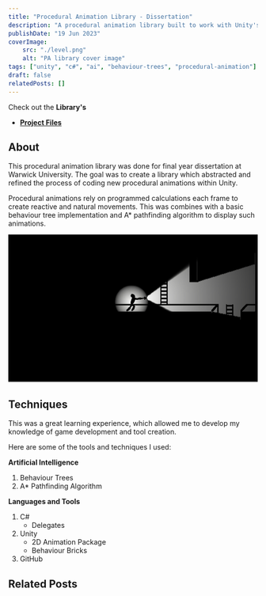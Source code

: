 ```yaml
---
title: "Procedural Animation Library - Dissertation"
description: "A procedural animation library built to work with Unity's 2D animation package."
publishDate: "19 Jun 2023"
coverImage:
    src: "./level.png"
    alt: "PA library cover image"
tags: ["unity", "c#", "ai", "behaviour-trees", "procedural-animation"]
draft: false
relatedPosts: []
---
```


Check out the **Library's**
- [**Project Files**](https://github.com/HenryHa993/EscapeGhoulPrison)

## About
This procedural animation library was done for final year dissertation at Warwick University. The goal was to create a library which abstracted and refined the process of coding new procedural animations within Unity.

Procedural animations rely on programmed calculations each frame to create reactive and natural movements. This was combines with a basic behaviour tree implementation and A* pathfinding algorithm to display such animations.

![Player character using procedural animations for arms and legs movement](./lighting.png)

## Techniques
This was a great learning experience, which allowed me to develop my knowledge of game
development and tool creation.

Here are some of the tools and techniques I used:

**Artificial Intelligence**
1. Behaviour Trees
2. A* Pathfinding Algorithm

**Languages and Tools**
1. C#
    - Delegates
2. Unity
    - 2D Animation Package
    - Behaviour Bricks
4. GitHub

## Related Posts
